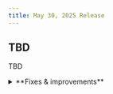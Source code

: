 ```yaml
---
title: May 30, 2025 Release
---
```


## TBD

TBD

<details>

<summary>**Fixes & improvements**</summary>

- **Neon Console**

  - tbd

- **Neon MCP Server**

  - Neon organization details are now returned by the `list_projects` and `create_project` MCP tools.

</details>
